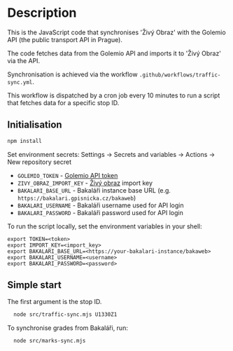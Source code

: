 # Description

This is the JavaScript code that synchronises 'Živý Obraz' with the Golemio API (the public transport API in Prague).

The code fetches data from the Golemio API and imports it to 'Živý Obraz' via the API.

Synchronisation is achieved via the workflow `.github/workflows/traffic-sync.yml`.

This workflow is dispatched by a cron job every 10 minutes to run a script that fetches data for a specific stop ID.

## Initialisation

```bash
npm install
```

Set environment secrets:
Settings -> Secrets and variables -> Actions -> New repository secret

- `GOLEMIO_TOKEN` - [Golemio API token](https://api.golemio.cz/docs/openapi/)
- `ZIVY_OBRAZ_IMPORT_KEY` - [Živý obraz](https://zivyobraz.eu/?page=muj-ucet&hodnoty=1) import key
- `BAKALARI_BASE_URL` - Bakaláři instance base URL (e.g. `https://bakalari.gpisnicka.cz/bakaweb`)
- `BAKALARI_USERNAME` - Bakaláři username used for API login
- `BAKALARI_PASSWORD` - Bakaláři password used for API login

To run the script locally, set the environment variables in your shell:

```shell
export TOKEN=<token>
export IMPORT_KEY=<import_key>
export BAKALARI_BASE_URL=<https://your-bakalari-instance/bakaweb>
export BAKALARI_USERNAME=<username>
export BAKALARI_PASSWORD=<password>
```

## Simple start

The first argument is the stop ID.

```bash
  node src/traffic-sync.mjs U1330Z1
```

To synchronise grades from Bakaláři, run:

```bash
  node src/marks-sync.mjs
```
